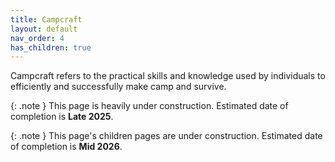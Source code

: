 ```yaml
---
title: Campcraft
layout: default
nav_order: 4
has_children: true
---
```


Campcraft refers to the practical skills and knowledge used by individuals to efficiently and successfully make camp and survive.

{: .note }
This page is heavily under construction. Estimated date of completion is **Late 2025**.

{: .note }
This page's children pages are under construction. Estimated date of completion is **Mid 2026**.
